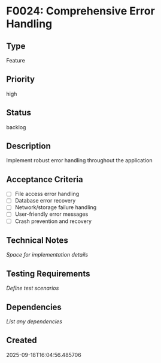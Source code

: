 # F0024: Comprehensive Error Handling

## Type
Feature

## Priority
high

## Status
backlog

## Description
Implement robust error handling throughout the application

## Acceptance Criteria
- [ ] File access error handling
- [ ] Database error recovery
- [ ] Network/storage failure handling
- [ ] User-friendly error messages
- [ ] Crash prevention and recovery

## Technical Notes
_Space for implementation details_

## Testing Requirements
_Define test scenarios_

## Dependencies
_List any dependencies_

## Created
2025-09-18T16:04:56.485706
